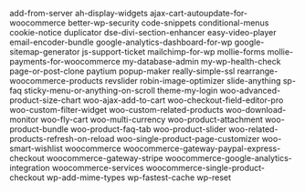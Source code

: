 
add-from-server
ah-display-widgets
ajax-cart-autoupdate-for-woocommerce
better-wp-security
code-snippets
conditional-menus
cookie-notice
duplicator
dse-divi-section-enhancer
easy-video-player
email-encoder-bundle
google-analytics-dashboard-for-wp
google-sitemap-generator
js-support-ticket
mailchimp-for-wp
mollie-forms
mollie-payments-for-woocommerce
my-database-admin
my-wp-health-check
page-or-post-clone
paytium
popup-maker
really-simple-ssl
rearrange-woocommerce-products
revslider
robin-image-optimizer
slide-anything
sp-faq
sticky-menu-or-anything-on-scroll
theme-my-login
woo-advanced-product-size-chart
woo-ajax-add-to-cart
woo-checkout-field-editor-pro
woo-custom-filter-widget
woo-custom-related-products
woo-download-monitor
woo-fly-cart
woo-multi-currency
woo-product-attachment
woo-product-bundle
woo-product-faq-tab
woo-product-slider
woo-related-products-refresh-on-reload
woo-single-product-page-customizer
woo-smart-wishlist
woocommerce
woocommerce-gateway-paypal-express-checkout
woocommerce-gateway-stripe
woocommerce-google-analytics-integration
woocommerce-services
woocommerce-single-product-checkout
wp-add-mime-types
wp-fastest-cache
wp-reset

